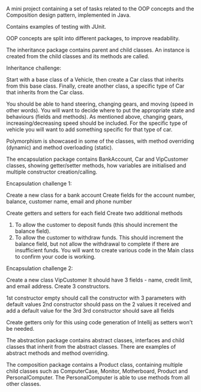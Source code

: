 A mini project containing a set of tasks related to the OOP concepts and the Composition design pattern, implemented in Java.

Contains examples of testing with JUnit.

OOP concepts are split into different packages, to improve readability.


The inheritance package contains parent and child classes.
An instance is created from the child classes and its methods are called.

Inheritance challenge:

Start with a base class of a Vehicle, then create a Car class that inherits from this base class.
Finally, create another class, a specific type of Car that inherits from the Car class.

You should be able to hand steering, changing gears, and moving (speed in other words).
You will want to decide where to put the appropriate state and behaviours (fields and methods).
As mentioned above, changing gears, increasing/decreasing speed should be included.
For the specific type of vehicle you will want to add something specific for that type of car.


Polymorphism is showcased in some of the classes, with method overriding (dynamic) and method overloading (static).


The encapsulation package contains BankAccount, Car and VipCustomer classes, showing getter/setter methods, 
how variables are initialised and multiple constructor creation/calling.

Encapsulation challenge 1:

Create a new class for a bank account
Create fields for the account number, balance, customer name, email and phone number

Create getters and setters for each field
Create two additional methods
1. To allow the customer to deposit funds (this should increment the balance field).
2. To allow the customer to withdraw funds. This should increment the balance field,
but not allow the withdrawal to complete if there are insufficient funds.
You will want to create various code in the Main class to confirm your code is working.

Encapsulation challenge 2:

Create a new class VipCustomer
It should have 3 fields - name, credit limit, and email address.
Create 3 constructors.

1st constructor empty should call the constructor with 3 parameters with default values
2nd constructor should pass on the 2 values it received and add a default value for the 3rd
3rd constructor should save all fields

Create getters only for this using code generation of Intellij as setters won't be needed.


The abstraction package contains abstract classes, interfaces and child classes that inherit from the abstract classes. There are examples of abstract methods and method overriding.


The composition package contains a Product class, containing multiple child classes such as ComputerCase, Monitor, Motherboard, Product and PersonalComputer. The PersonalComputer is able to use methods from all other classes.
        

